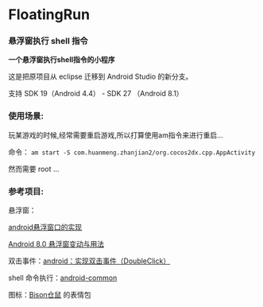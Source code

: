 # FloatingRun
### 悬浮窗执行 shell 指令

**一个悬浮窗执行shell指令的小程序**

这是把原项目从 eclipse 迁移到 Android Studio 的新分支。

支持 SDK 19（Android 4.4） - SDK 27 （Android 8.1）


### 使用场景:
玩某游戏的时候,经常需要重启游戏,所以打算使用am指令来进行重启...

命令：
`am start -S com.huanmeng.zhanjian2/org.cocos2dx.cpp.AppActivity`

然而需要 root ...
  
### 参考项目:

悬浮窗：

[android悬浮窗口的实现](http://blog.csdn.net/stevenhu_223/article/details/8504058)

[Android 8.0 悬浮窗变动与用法](https://blog.csdn.net/mai763727999/article/details/78983375)

双击事件：[android：实现双击事件（DoubleClick）](http://elingwange.iteye.com/blog/1613177)

shell 命令执行：[android-common](https://github.com/Trinea/android-common)

图标：[Bison仓鼠](https://weibo.com/bisonbison) 的表情包

